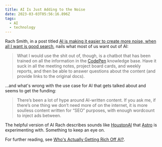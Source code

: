 ```yaml
---
title: AI Is Just Adding to the Noise
date: 2023-03-03T05:56:16.896Z
tags:
  - AI
  - technology
---
```


Rach Smith, in a post titled [AI is making it easier to create more noise, when all I want is good search](https://rachsmith.com/i-want-good-search/), nails what most of us want out of AI:

> What I would use the shit out of, though, is a chatbot that has been trained on all the information in the [CodePen](https://codepen.io) knowledge base. Have it suck in all the meeting notes, project board cards, and weekly reports, and then be able to answer questions about the content (and provide links to the original docs).

...and what's wrong with the use case for AI that gets talked about and seems to get the funding:

> There’s been a lot of hype around AI-written content. If you ask me, if there’s one thing we don’t need more of on the internet, it is more soulless content written for “SEO” purposes, with enough wordcount to inject ads between.

The helpful version of AI Rach describes sounds like [HoustonAI](https://houston.astro.build/) that [Astro](https://astro.build) is experimenting with. Something to keep an eye on.

For further reading, see [Who's Actually Getting Rich Off AI?](https://www.theverge.com/23623495/ai-profits-winners-losers-openai-notion-snapchat).